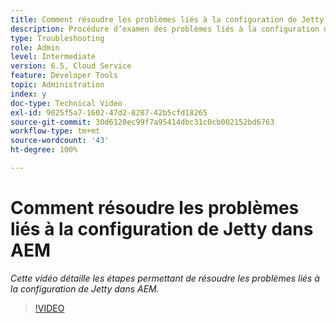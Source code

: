 ```yaml
---
title: Comment résoudre les problèmes liés à la configuration de Jetty dans AEM
description: Procédure d’examen des problèmes liés à la configuration de Jetty.
type: Troubleshooting
role: Admin
level: Intermediate
version: 6.5, Cloud Service
feature: Developer Tools
topic: Administration
index: y
doc-type: Technical Video
exl-id: 9025f5a7-1602-47d2-8287-42b5cfd18265
source-git-commit: 30d6120ec99f7a95414dbc31c0cb002152bd6763
workflow-type: tm+mt
source-wordcount: '43'
ht-degree: 100%

---
```


# Comment résoudre les problèmes liés à la configuration de Jetty dans AEM

*Cette vidéo détaille les étapes permettant de résoudre les problèmes liés à la configuration de Jetty dans AEM.*

>[!VIDEO](https://video.tv.adobe.com/v/335470?quality=12&learn=on)
